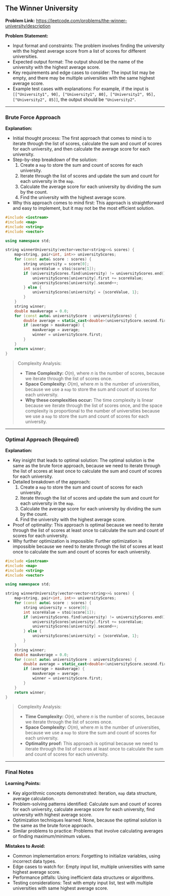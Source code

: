 ## The Winner University
**Problem Link:** https://leetcode.com/problems/the-winner-university/description

**Problem Statement:**
- Input format and constraints: The problem involves finding the university with the highest average score from a list of scores for different universities.
- Expected output format: The output should be the name of the university with the highest average score.
- Key requirements and edge cases to consider: The input list may be empty, and there may be multiple universities with the same highest average score.
- Example test cases with explanations: For example, if the input is `[["University1", 90], ["University1", 80], ["University2", 95], ["University2", 85]]`, the output should be `"University2"`.

---

### Brute Force Approach

**Explanation:**
- Initial thought process: The first approach that comes to mind is to iterate through the list of scores, calculate the sum and count of scores for each university, and then calculate the average score for each university.
- Step-by-step breakdown of the solution:
  1. Create a `map` to store the sum and count of scores for each university.
  2. Iterate through the list of scores and update the sum and count for each university in the `map`.
  3. Calculate the average score for each university by dividing the sum by the count.
  4. Find the university with the highest average score.
- Why this approach comes to mind first: This approach is straightforward and easy to implement, but it may not be the most efficient solution.

```cpp
#include <iostream>
#include <map>
#include <string>
#include <vector>

using namespace std;

string winnerUniversity(vector<vector<string>>& scores) {
    map<string, pair<int, int>> universityScores;
    for (const auto& score : scores) {
        string university = score[0];
        int scoreValue = stoi(score[1]);
        if (universityScores.find(university) != universityScores.end()) {
            universityScores[university].first += scoreValue;
            universityScores[university].second++;
        } else {
            universityScores[university] = {scoreValue, 1};
        }
    }
    string winner;
    double maxAverage = 0.0;
    for (const auto& universityScore : universityScores) {
        double average = static_cast<double>(universityScore.second.first) / universityScore.second.second;
        if (average > maxAverage) {
            maxAverage = average;
            winner = universityScore.first;
        }
    }
    return winner;
}
```

> Complexity Analysis:
> - **Time Complexity:** $O(n)$, where $n$ is the number of scores, because we iterate through the list of scores once.
> - **Space Complexity:** $O(m)$, where $m$ is the number of universities, because we use a `map` to store the sum and count of scores for each university.
> - **Why these complexities occur:** The time complexity is linear because we iterate through the list of scores once, and the space complexity is proportional to the number of universities because we use a `map` to store the sum and count of scores for each university.

---

### Optimal Approach (Required)

**Explanation:**
- Key insight that leads to optimal solution: The optimal solution is the same as the brute force approach, because we need to iterate through the list of scores at least once to calculate the sum and count of scores for each university.
- Detailed breakdown of the approach:
  1. Create a `map` to store the sum and count of scores for each university.
  2. Iterate through the list of scores and update the sum and count for each university in the `map`.
  3. Calculate the average score for each university by dividing the sum by the count.
  4. Find the university with the highest average score.
- Proof of optimality: This approach is optimal because we need to iterate through the list of scores at least once to calculate the sum and count of scores for each university.
- Why further optimization is impossible: Further optimization is impossible because we need to iterate through the list of scores at least once to calculate the sum and count of scores for each university.

```cpp
#include <iostream>
#include <map>
#include <string>
#include <vector>

using namespace std;

string winnerUniversity(vector<vector<string>>& scores) {
    map<string, pair<int, int>> universityScores;
    for (const auto& score : scores) {
        string university = score[0];
        int scoreValue = stoi(score[1]);
        if (universityScores.find(university) != universityScores.end()) {
            universityScores[university].first += scoreValue;
            universityScores[university].second++;
        } else {
            universityScores[university] = {scoreValue, 1};
        }
    }
    string winner;
    double maxAverage = 0.0;
    for (const auto& universityScore : universityScores) {
        double average = static_cast<double>(universityScore.second.first) / universityScore.second.second;
        if (average > maxAverage) {
            maxAverage = average;
            winner = universityScore.first;
        }
    }
    return winner;
}
```

> Complexity Analysis:
> - **Time Complexity:** $O(n)$, where $n$ is the number of scores, because we iterate through the list of scores once.
> - **Space Complexity:** $O(m)$, where $m$ is the number of universities, because we use a `map` to store the sum and count of scores for each university.
> - **Optimality proof:** This approach is optimal because we need to iterate through the list of scores at least once to calculate the sum and count of scores for each university.

---

### Final Notes

**Learning Points:**
- Key algorithmic concepts demonstrated: Iteration, `map` data structure, average calculation.
- Problem-solving patterns identified: Calculate sum and count of scores for each university, calculate average score for each university, find university with highest average score.
- Optimization techniques learned: None, because the optimal solution is the same as the brute force approach.
- Similar problems to practice: Problems that involve calculating averages or finding maximum/minimum values.

**Mistakes to Avoid:**
- Common implementation errors: Forgetting to initialize variables, using incorrect data types.
- Edge cases to watch for: Empty input list, multiple universities with same highest average score.
- Performance pitfalls: Using inefficient data structures or algorithms.
- Testing considerations: Test with empty input list, test with multiple universities with same highest average score.